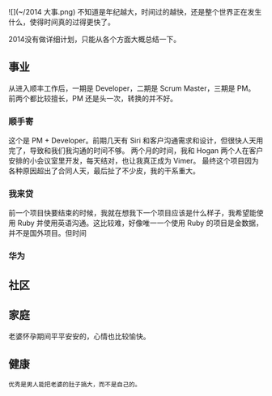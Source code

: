 ![](~/2014 大事.png)
不知道是年纪越大，时间过的越快，还是整个世界正在发生什么，使得时间真的过得更快了。

2014没有做详细计划，只能从各个方面大概总结一下。

## 事业
从进入顺丰工作后，一期是 Developer，二期是 Scrum Master，三期是 PM。
前两个都比较擅长，PM 还是头一次，转换的并不好。

### 顺手寄
这个是 PM + Developer。前期几天有 Siri 和客户沟通需求和设计，但很快人天用完了，导致和我们我沟通的时间不够。 两个月的时间，我和 Hogan 两个人在客户安排的小会议室里开发，每天结对，也让我真正成为 Vimer。
最终这个项目因为各种原因超出了合同人天，最后扯了不少皮，我的干系重大。

### 我来贷
前一个项目快要结束的时候，我就在想我下一个项目应该是什么样子，我希望能使用 Ruby 并使用英语沟通。这比较难，好像唯一一个使用 Ruby 的项目是金数据，并不是国外项目。但时间
### 华为

## 社区


## 家庭
老婆怀孕期间平平安安的，心情也比较愉快。
## 健康
    优秀是男人能把老婆的肚子搞大，而不是自己的。
